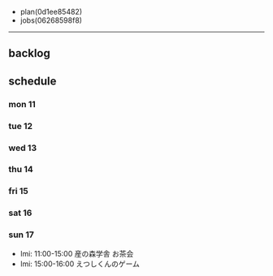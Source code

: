 
- plan(0d1ee85482)
- jobs(06268598f8)
---

## backlog

## schedule
### mon 11
### tue 12
### wed 13
### thu 14
### fri 15
### sat 16
### sun 17
- lmi: 11:00-15:00 産の森学舎 お茶会
- lmi: 15:00-16:00 えつしくんのゲーム




